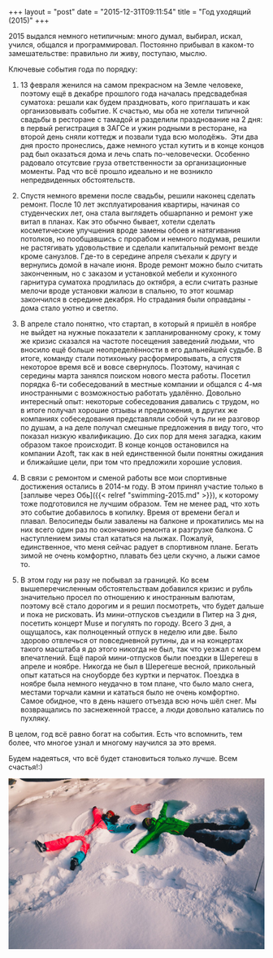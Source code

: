 +++
layout = "post"
date = "2015-12-31T09:11:54"
title = "Год уходящий (2015)"
+++

2015 выдался немного нетипичным: много думал, выбирал, искал, учился, общался и программировал. Постоянно прибывал в каком-то замешательстве: правильно ли живу, поступаю, мыслю.

Ключевые события года по порядку: 

1. 13 февраля женился на самом прекрасном на Земле человеке, поэтому ещё в декабре прошлого года началась предсвадебная суматоха: решали как будем праздновать, кого приглашать и как организовывать событие. К счастью, мы оба не хотели типичной свадьбы в ресторане с тамадой и разделили празднование на 2 дня: в первый регистрация в ЗАГСе и ужин родными в ресторане, на второй день сняли коттедж и позвали туда всю молодёжь.  Эти два дня просто пронеслись, даже немного устал кутить и в конце концов рад был оказаться дома и лечь спать по-человечески. Особенно радовало отсутсвие груза ответственности за организационные моменты. Рад что всё прошло идеально и не возникло непредвиденных обстоятельств.

2. Спустя немного времени после свадьбы, решили наконец сделать ремонт. После 10 лет эксплуатирования квартиры, начиная со студенческих лет, она стала выглядеть обшарпанно и ремонт уже витал в планах. Как это обычно бывает, хотели сделать косметические улучшения вроде замены обоев и натягивания потолков, но пообщавшись с прорабом и немного подумав, решили не растягивать удовольствие и сделали капитальный ремонт везде кроме санузлов. Где-то в середине апреля съехали к другу и вернулись домой в начале июня. Вроде ремонт можно было считать законченным, но с заказом и установкой мебели и кухонного гарнитура суматоха продлилась до октября, а если считать разные мелочи вроде установки жалюзи в спальню, то этот кошмар закончился в середине декабря. Но страдания были оправданы - дома стало уютно и светло.

3. В апреле стало понятно, что стартап, в который я пришёл в ноябре не выйдет на нужные показатели к запланированному сроку, к тому же кризис сказался на частоте посещения заведений людьми, что вносило ещё больше неопределённости в его дальнейшей судьбе. В итоге, команду стали потихоньку расформировывать, а спустя некоторое время всё и вовсе свернулось. Поэтому, начиная с середины марта занялся поиском нового места работы. Посетил порядка 6-ти собеседований в местные компании и общался с 4-мя иностранными с возможностью работать удалённо. Довольно интересный опыт: некоторые собеседования давались с трудом, но в итоге получал хорошие отзывы и предложения, в других же компаниях собеседования представляли собой чуть ли не разговор по душам, а на деле получал смешные предложения в виду того, что показал низкую квалификацию. До сих пор для меня загадка, каким образом такое происходит. В конце концов остановился на компании Azoft, так как в ней единственной были понятны ожидания и ближайшие цели, при том что предложили хорошие условия.

4. В связи с ремонтом и сменой работы все мои спортивные достижения остались в 2014-м году. В этом принял участие только в [заплыве через Обь]({{< relref "swimming-2015.md" >}}), к которому тоже подготовился не лучшим образом. Тем не менее рад, что хоть это событие добавилось в копилку. Время от времени бегал и плавал. Велосипеды были завалены на балконе и прокатились мы на них всего один раз по окончанию ремонта и разгрузке балкона. С наступлением зимы стал кататься на лыжах. Пожалуй, единственное, что меня сейчас радует в спортивном плане. Бегать зимой не очень комфортно, плавать без цели скучно, а лыжи самое то.

5. В этом году ни разу не побывал за границей. Ко всем вышеперечисленным обстоятельствам добавился кризис и рубль значительно просел по отношению к иностранным валютам, поэтому всё стало дорогим и я решил посмотреть, что будет дальше и пока не рисковать. Из мини-отпусков съездили в Питер на 3 дня, посетить концерт Muse и погулять по городу. Всего 3 дня, а ощущалось, как полноценный отпуск в неделю или две. Было здорово отвлечься от повседневной рутины, да и на концертах такого масштаба я до этого никогда не был, так что уезжал с морем впечатлений. Ещё парой мини-отпусков были поездки в Шерегеш в апреле и ноябре. Никогда не был в Шерегеше весной, прикольный опыт кататься на сноуборде без куртки и перчаток. Поездка в ноябре была немного неудачно в том плане, что было мало снега, местами торчали камни и кататься было не очень комфортно. Самое обидное, что в день нашего отъезда всю ночь шёл снег. Мы возвращались по заснеженной трассе, а люди довольно катались по пухляку. 

В целом, год всё равно богат на события. Есть что вспомнить, тем более, что многое узнал и многому научился за это время.

Будем надеяться, что всё будет становиться только лучше. Всем счастья!:)

![image](/post/2015/12/review-2015.jpg)